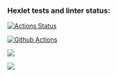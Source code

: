 ### Hexlet tests and linter status:
[![Actions Status](https://github.com/ppeter777/java-project-78/workflows/hexlet-check/badge.svg)](https://github.com/ppeter777/java-project-78/actions)

[![Github Actions](https://github.com/ppeter777/java-project-78/actions/workflows/my_workflow.yml/badge.svg)](https://github.com/ppeter777/java-project-78/actions/workflows/my_workflow.yml)

<a href="https://codeclimate.com/github/ppeter777/java-project-78/maintainability"><img src="https://api.codeclimate.com/v1/badges/44f40115831da34ea555/maintainability" /></a>

<a href="https://codeclimate.com/github/ppeter777/java-project-78/test_coverage"><img src="https://api.codeclimate.com/v1/badges/44f40115831da34ea555/test_coverage" /></a>
